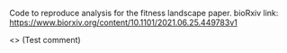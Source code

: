 Code to reproduce analysis for the fitness landscape paper. 
bioRxiv link: https://www.biorxiv.org/content/10.1101/2021.06.25.449783v1 


<!-- a normal html comment -->
<> (Test comment)

